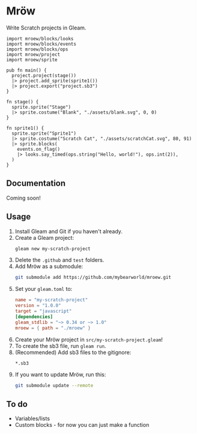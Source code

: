 # Mröw

Write Scratch projects in Gleam.

```gleam
import mroew/blocks/looks
import mroew/blocks/events
import mroew/blocks/ops
import mroew/project
import mroew/sprite

pub fn main() {
  project.project(stage())
  |> project.add_sprite(sprite1())
  |> project.export("project.sb3")
}

fn stage() {
  sprite.sprite("Stage")
  |> sprite.costume("Blank", "./assets/blank.svg", 0, 0)
}

fn sprite1() {
  sprite.sprite("Sprite1")
  |> sprite.costume("Scratch Cat", "./assets/scratchCat.svg", 80, 91)
  |> sprite.blocks(
    events.on_flag()
    |> looks.say_timed(ops.string("Hello, world!"), ops.int(2)),
  )
}
```

## Documentation

Coming soon!

## Usage

1. Install Gleam and Git if you haven't already.
2. Create a Gleam project:
   ```sh
   gleam new my-scratch-project
   ```
3. Delete the `.github` and `test` folders.
4. Add Mröw as a submodule:
   ```sh
   git submodule add https://github.com/mybearworld/mroew.git
   ```
5. Set your `gleam.toml` to:
   ```toml
   name = "my-scratch-project"
   version = "1.0.0"
   target = "javascript"
   [dependencies]
   gleam_stdlib = "~> 0.34 or ~> 1.0"
   mroew = { path = "./mroew" }
   ```
6. Create your Mröw project in `src/my-scratch-project.gleam`!
7. To create the sb3 file, run `gleam run`.
8. (Recommended) Add sb3 files to the gitignore:
   ```ignore
   *.sb3
   ```
9. If you want to update Mröw, run this:
   ```sh
   git submodule update --remote
   ```

## To do

- Variables/lists
- Custom blocks - for now you can just make a function
